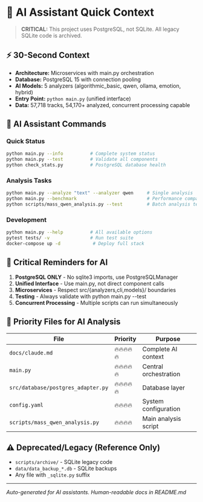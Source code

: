 # 🤖 AI Assistant Quick Context

> **CRITICAL:** This project uses PostgreSQL, not SQLite. All legacy SQLite code is archived.

## ⚡ 30-Second Context
- **Architecture:** Microservices with main.py orchestration
- **Database:** PostgreSQL 15 with connection pooling  
- **AI Models:** 5 analyzers (algorithmic_basic, qwen, ollama, emotion, hybrid)
- **Entry Point:** `python main.py` (unified interface)
- **Data:** 57,718 tracks, 54,170+ analyzed, concurrent processing capable

## 🎯 AI Assistant Commands

### Quick Status
```bash
python main.py --info          # Complete system status
python main.py --test          # Validate all components
python check_stats.py          # PostgreSQL database health
```

### Analysis Tasks  
```bash
python main.py --analyze "text" --analyzer qwen     # Single analysis
python main.py --benchmark                          # Performance comparison
python scripts/mass_qwen_analysis.py --test         # Batch analysis test
```

### Development
```bash
python main.py --help          # All available options
pytest tests/ -v               # Run test suite
docker-compose up -d            # Deploy full stack
```

## 🚨 Critical Reminders for AI

1. **PostgreSQL ONLY** - No sqlite3 imports, use PostgreSQLManager
2. **Unified Interface** - Use main.py, not direct component calls
3. **Microservices** - Respect src/{analyzers,cli,models}/ boundaries
4. **Testing** - Always validate with python main.py --test
5. **Concurrent Processing** - Multiple scripts can run simultaneously

## 📁 Priority Files for AI Analysis

| File | Priority | Purpose |
|------|----------|---------|
| `docs/claude.md` | 🔥🔥🔥🔥🔥 | Complete AI context |
| `main.py` | 🔥🔥🔥🔥🔥 | Central orchestration |  
| `src/database/postgres_adapter.py` | 🔥🔥🔥🔥🔥 | Database layer |
| `config.yaml` | 🔥🔥🔥🔥 | System configuration |
| `scripts/mass_qwen_analysis.py` | 🔥🔥🔥🔥 | Main analysis script |

## ⚠️ Deprecated/Legacy (Reference Only)
- `scripts/archive/` - SQLite legacy code
- `data/data_backup_*.db` - SQLite backups  
- Any file with `_sqlite.py` suffix

---
*Auto-generated for AI assistants. Human-readable docs in README.md*
